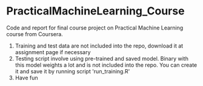 # PracticalMachineLearning_Course
Code and report for final course project on Practical Machine Learning course from Coursera.

1) Training and test data are not included into the repo, download it at assignment page if necessary
2) Testing script involve using pre-trained and saved model. Binary with this model weights a lot and
   is not included into the repo. You can create it and save it by running script 'run_training.R'
3) Have fun
